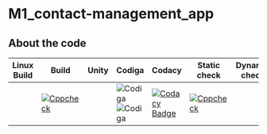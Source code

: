 # M1_contact-management_app

## About the code
| Linux Build | Build | Unity | Codiga | Codacy | Static check | Dynamic check |
| --- | --- | --- | --- | --- | --- | --- |
||[![Cppcheck](https://github.com/Daneshpatted/M1_contact-management_app/actions/workflows/static-check.yml/badge.svg)](https://github.com/Daneshpatted/M1_contact-management_app/actions/workflows/static-check.yml)||![Codiga](https://api.codiga.io/project/31216/score/svg)  ![Codiga](https://api.codiga.io/project/31216/status/svg) |[![Codacy Badge](https://app.codacy.com/project/badge/Grade/023ad35265764ec8b991e713cc51efb1)](https://www.codacy.com/gh/Daneshpatted/M1_contact-management_app/dashboard?utm_source=github.com&amp;utm_medium=referral&amp;utm_content=Daneshpatted/M1_contact-management_app&amp;utm_campaign=Badge_Grade) |[![Cppcheck](https://github.com/Daneshpatted/M1_contact-management_app/actions/workflows/static-check.yml/badge.svg)](https://github.com/Daneshpatted/M1_contact-management_app/actions/workflows/static-check.yml)||


